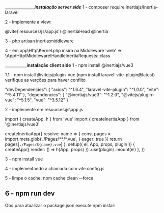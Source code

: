 ________________________________________instalação server side_________________________
1 - composer require inertiajs/inertia-laravel

2 - implemente a view:
<!DOCTYPE html>
<html>
  <head>
    <meta charset="utf-8" />
    <meta name="viewport" content="width=device-width, initial-scale=1.0, maximum-scale=1.0" />
    @vite('resources/js/app.js')
    @inertiaHead
  </head>
  <body>
    @inertia
  </body>
</html>

 3 - php artisan inertia:middleware

 4 -  em app\Http\Kernel.php insira na Middleware 'web' => 
     \App\Http\Middleware\HandleInertiaRequests::class

_________________________________________instalação client side______________________________
1 -  npm install @inertiajs/vue3 

1.1  - npm install @vitejs/plugin-vue (npm install laravel-vite-plugin@latest) verifique as verções para haver conflito


  "devDependencies": {
        "axios": "^1.6.4",
        "laravel-vite-plugin": "^1.0.0",
        "vite": "^5.4.11"
    },
    "dependencies": {
        "@inertiajs/vue3": "^1.2.0",
        "@vitejs/plugin-vue": "^5.1.5",
        "vue": "^3.5.12"
    }

2 -  implemente em resources\js\app.js

import { createApp, h } from 'vue'
import { createInertiaApp } from '@inertiajs/vue3'

createInertiaApp({
  resolve: name => {
    const pages = import.meta.glob('./Pages/**/*.vue', { eager: true })
    return pages[`./Pages/${name}.vue`]
  },
  setup({ el, App, props, plugin }) {
    createApp({ render: () => h(App, props) })
      .use(plugin)
      .mount(el)
  },
})

3 - npm install vue

4 - implementando a chamada com vite.config.js

5 - limpe o cache:
npm cache clean --force

6 -  npm run dev
-------
Obs:para atualizar o package.json execute:npm install 
